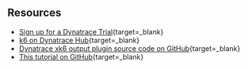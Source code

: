 ## Resources

- [Sign up for a Dynatrace Trial](https://dynatrace.com/trial){target=_blank}
- [k6 on Dynatrace Hub](https://www.dynatrace.com/hub/detail/grafana-k6){target=_blank}
- [Dynatrace xk6 output plugin source code on GitHub](https://github.com/Dynatrace/xk6-output-dynatrace){target=_blank}
- [This tutorial on GitHub](https://github.com/dynatrace-perfclinics/obslab-k6){target=_blank}